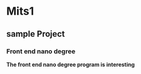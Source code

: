 # Mits1
## sample Project
### Front end nano degree
**The front end nano degree program is interesting** 
